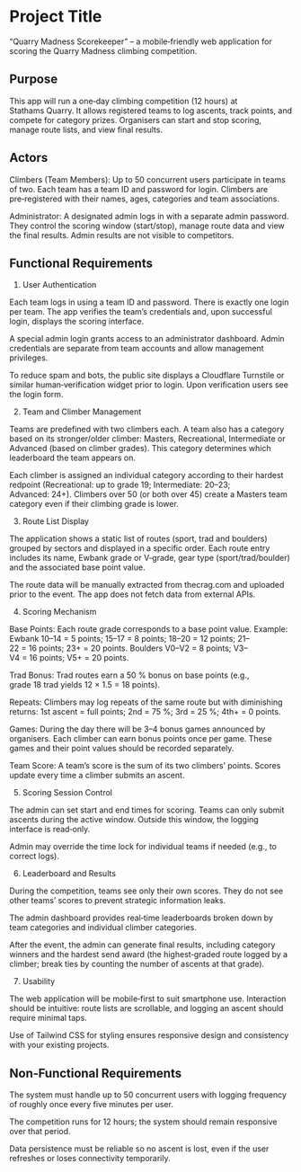 # Project Title

“Quarry Madness Scorekeeper” – a mobile‑friendly web application for scoring the Quarry Madness climbing competition.

## Purpose

This app will run a one‑day climbing competition (12 hours) at Stathams Quarry. It allows registered teams to log ascents, track points, and compete for category prizes. Organisers can start and stop scoring, manage route lists, and view final results.

## Actors

Climbers (Team Members): Up to 50 concurrent users participate in teams of two. Each team has a team ID and password for login. Climbers are pre‑registered with their names, ages, categories and team associations.

Administrator: A designated admin logs in with a separate admin password. They control the scoring window (start/stop), manage route data and view the final results. Admin results are not visible to competitors.

## Functional Requirements

1. User Authentication

Each team logs in using a team ID and password. There is exactly one login per team. The app verifies the team’s credentials and, upon successful login, displays the scoring interface.

A special admin login grants access to an administrator dashboard. Admin credentials are separate from team accounts and allow management privileges.

To reduce spam and bots, the public site displays a Cloudflare Turnstile or similar human‑verification widget prior to login. Upon verification users see the login form.

2. Team and Climber Management

Teams are predefined with two climbers each. A team also has a category based on its stronger/older climber: Masters, Recreational, Intermediate or Advanced (based on climber grades). This category determines which leaderboard the team appears on.

Each climber is assigned an individual category according to their hardest redpoint (Recreational: up to grade 19; Intermediate: 20–23; Advanced: 24+). Climbers over 50 (or both over 45) create a Masters team category even if their climbing grade is lower.

3. Route List Display

The application shows a static list of routes (sport, trad and boulders) grouped by sectors and displayed in a specific order. Each route entry includes its name, Ewbank grade or V‑grade, gear type (sport/trad/boulder) and the associated base point value.

The route data will be manually extracted from thecrag.com and uploaded prior to the event. The app does not fetch data from external APIs.

4. Scoring Mechanism

Base Points: Each route grade corresponds to a base point value. Example: Ewbank 10–14 = 5 points; 15–17 = 8 points; 18–20 = 12 points; 21–22 = 16 points; 23+ = 20 points. Boulders V0–V2 = 8 points; V3–V4 = 16 points; V5+ = 20 points.

Trad Bonus: Trad routes earn a 50 % bonus on base points (e.g., grade 18 trad yields 12 × 1.5 = 18 points).

Repeats: Climbers may log repeats of the same route but with diminishing returns: 1st ascent = full points; 2nd = 75 %; 3rd = 25 %; 4th+ = 0 points.

Games: During the day there will be 3–4 bonus games announced by organisers. Each climber can earn bonus points once per game. These games and their point values should be recorded separately.

Team Score: A team’s score is the sum of its two climbers’ points. Scores update every time a climber submits an ascent.

5. Scoring Session Control

The admin can set start and end times for scoring. Teams can only submit ascents during the active window. Outside this window, the logging interface is read‑only.

Admin may override the time lock for individual teams if needed (e.g., to correct logs).

6. Leaderboard and Results

During the competition, teams see only their own scores. They do not see other teams’ scores to prevent strategic information leaks.

The admin dashboard provides real‑time leaderboards broken down by team categories and individual climber categories.

After the event, the admin can generate final results, including category winners and the hardest send award (the highest‑graded route logged by a climber; break ties by counting the number of ascents at that grade).

7. Usability

The web application will be mobile‑first to suit smartphone use. Interaction should be intuitive: route lists are scrollable, and logging an ascent should require minimal taps.

Use of Tailwind CSS for styling ensures responsive design and consistency with your existing projects.

## Non‑Functional Requirements

The system must handle up to 50 concurrent users with logging frequency of roughly once every five minutes per user.

The competition runs for 12 hours; the system should remain responsive over that period.

Data persistence must be reliable so no ascent is lost, even if the user refreshes or loses connectivity temporarily.